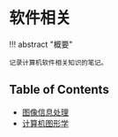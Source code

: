 # 软件相关

!!! abstract "概要"

    记录计算机软件相关知识的笔记。

## Table of Contents

- [图像信息处理](dip/index.md)
- [计算机图形学](dip/cg.md)
